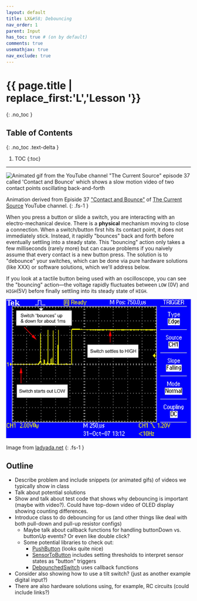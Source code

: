 ```yaml
---
layout: default
title: LX&#58; Debouncing
nav_order: 1
parent: Input
has_toc: true # (on by default)
comments: true
usemathjax: true
nav_exclude: true
---
```

# {{ page.title | replace_first:'L','Lesson '}}
{: .no_toc }

## Table of Contents
{: .no_toc .text-delta }

1. TOC
{:toc}
---

![Animated gif from the YouTube channel "The Current Source" episode 37 called 'Contact and Bounce' which shows a slow motion video of two contact points oscillating back-and-forth](assets/movies/ContactBounce_TheCurrentSource-Optimized.gif)

Animation derived from Episide 37 ["Contact and Bounce"](https://youtu.be/jI-rC2FCKo4) of [The Current Source](https://www.youtube.com/channel/UCw0U6DtO0PHb3l37eKEAdSg) YouTube channel.
{: .fs-1 }



When you press a button or slide a switch, you are interacting with an electro-mechanical device. There is a **physical** mechanism moving to close a connection. When a switch/button first hits its contact point, it does not immediately stick. Instead, it rapidly "bounces" back and forth before eventually settling into a steady state. This "bouncing" action only takes a few milliseconds (rarely more) but can cause problems if you naively assume that every contact is a new button press. The solution is to "debounce" your switches, which can be done via pure hardware solutions (like XXX) or software solutions, which we'll address below. 

If you look at a tactile button being used with an oscilloscope, you can see the "bouncing" action—the voltage rapidly fluctuates between `LOW` (0V) and `HIGH`(5V) before finally settling into its steady state of `HIGH`.

![Bouncing action of a tactile button on an oscilloscope](assets/images/SwitchBounce_Oscilliscope_Ladyada.jpg)

Image from [ladyada.net](https://www.ladyada.net/learn/arduino/lesson5.html)
{: .fs-1 }

## Outline
- Describe problem and include snippets (or animated gifs) of videos we typically show in class
- Talk about potential solutions
- Show and talk about test code that shows why debouncing is important (maybe with video?). Could have top-down video of OLED display showing counting differences.
- Introduce class to do debouncing for us (and other things like deal with both pull-down and pull-up resistor configs)
  - Maybe talk about callback functions for handling buttonDown vs. buttonUp events? Or even like double click?
  - Some potential libraries to check out:
    -  [PushButton](https://github.com/kristianklein/PushButton) (looks quite nice)
    -  [SensorToButton](https://github.com/nathanRamaNoodles/SensorToButton) includes setting thresholds to interpret sensor states as "button" triggers
    -  [DebounchedSwitch](https://github.com/ThomasGravekamp/Arduino-Debounced-Switch) uses callback functions
 -  Consider also showing how to use a tilt switch? (just as another example digital input?)
 -  There are also hardware solutions using, for example, RC circuits (could include links?)